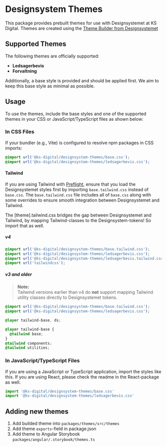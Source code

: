 # Designsystem Themes

This package provides prebuilt themes for use with Designsystemet at KS Digital. Themes are created using the [Theme Builder from Designsystemet](https://theme.designsystemet.no/)

## Supported Themes

The following themes are officially supported:

- **Ledsagerbevis**
- **Forvaltning**

Additionally, a base style is provided and should be applied first. We aim to keep this base style as minimal as possible.

## Usage

To use the themes, include the base styles and one of the supported themes in your CSS or JavaScript/TypeScript files as shown below:

### In CSS Files

If your bundler (e.g., Vite) is configured to resolve npm packages in CSS imports:

```css
@import url('@ks-digital/designsystem-themes/base.css');
@import url('@ks-digital/designsystem-themes/ledsagerbevis.css');
```

#### Tailwind

If you are using Tailwind with [Preflight](https://tailwindcss.com/docs/preflight), ensure that you load the Designsystemet styles first by importing `base.tailwind.css` instead of `base.css`. The `base.tailwind.css` file includes all of `base.css` along with some overrides to ensure smooth integration between Designsystemet and Tailwind.

The [theme].tailwind.css bridges the gap between Designsystemet and Tailwind, by mapping Tailwind-classes to the Designsystem-tokens! So import that as well.

##### v4

```css
@import url('@ks-digital/designsystem-themes/base.tailwind.css');
@import url('@ks-digital/designsystem-themes/ledsagerbevis.css');
@import url('@ks-digital/designsystem-themes/ledsagerbevis.tailwind.css');
@import url('tailwindcss');
```

##### v3 and older

> **Note:**  
> Tailwind versions earlier than v4 do **not** support mapping Tailwind utility classes directly to Designsystemet tokens.

```css
@import url('@ks-digital/designsystem-themes/base.tailwind.css');
@import url('@ks-digital/designsystem-themes/ledsagerbevis.css');

@layer tailwind-base, ds;

@layer tailwind-base {
  @tailwind base;
}
@tailwind components;
@tailwind utilities;
```

### In JavaScript/TypeScript Files

If you are using a JavaScript or TypeScript application, import the styles like this. If you are using React, please check the readme in the React-package as well.

```javascript
import '@ks-digital/designsystem-themes/base.css'
import '@ks-digital/designsystem-themes/ledsagerbevis.css'
```

## Adding new themes

1. Add builded theme into `packages/themes/src/themes`
2. Add theme `exports`-field in package.json
3. Add theme to Angular Storybook `packages/angular/.storybook/themes.ts`
